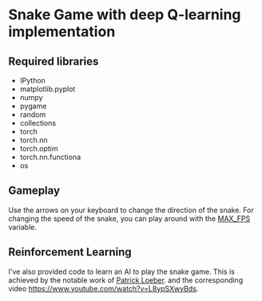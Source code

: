 # Snake Game with deep Q-learning implementation

## Required libraries
<ul>
    <li>IPython</li>
    <li>matplotlib.pyplot</li>
    <li>numpy</li>
    <li>pygame</li>
    <li>random</li>
    <li>collections</li>
    <li>torch</li>
    <li>torch.nn</li>
    <li>torch.optim</li>
    <li>torch.nn.functiona</li>
    <li>os</li>
</ul>

## Gameplay
Use the arrows on your keyboard to change the direction of the snake. For changing the speed of the snake, you can play around with the <a href="https://github.com/BurakKTopal/SmallPythonProjects/blob/main/SnakeGame/Main.py#L5">MAX_FPS</a> variable. 

## Reinforcement Learning
I've also provided code to learn an AI to play the snake game. This is achieved by the notable work of <a href="https://github.com/patrickloeber">Patrick Loeber</a>. and the corresponding video https://www.youtube.com/watch?v=L8ypSXwyBds.
